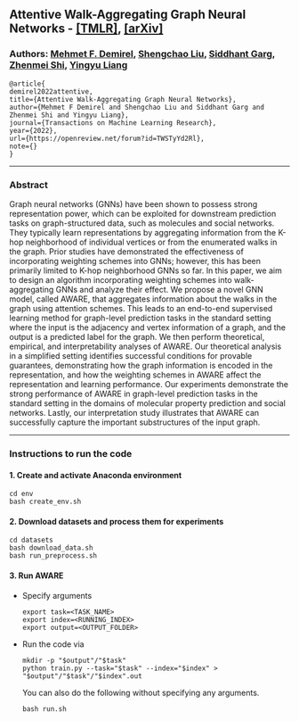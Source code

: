 ## Attentive Walk-Aggregating Graph Neural Networks - [[TMLR]](https://openreview.net/forum?id=TWSTyYd2Rl), [[arXiv]](https://arxiv.org/abs/2110.02667)
### Authors: [Mehmet F. Demirel](https://cs.wisc.edu/~demirel/), [Shengchao Liu](https://chao1224.github.io/), [Siddhant Garg](https://sid7954.github.io/), [Zhenmei Shi](https://cs.wisc.edu/~zhmeishi/), [Yingyu Liang](https://cs.wisc.edu/~yliang/)

```
@article{
demirel2022attentive,
title={Attentive Walk-Aggregating Graph Neural Networks},
author={Mehmet F Demirel and Shengchao Liu and Siddhant Garg and Zhenmei Shi and Yingyu Liang},
journal={Transactions on Machine Learning Research},
year={2022},
url={https://openreview.net/forum?id=TWSTyYd2Rl},
note={}
}
```
--- ---

### Abstract
Graph neural networks (GNNs) have been shown to possess strong representation power, which can be exploited for downstream prediction tasks on graph-structured data, such as molecules and social networks. They typically learn representations by aggregating information from the K-hop neighborhood of individual vertices or from the enumerated walks in the graph. Prior studies have demonstrated the effectiveness of incorporating weighting schemes into GNNs; however, this has been primarily limited to K-hop neighborhood GNNs so far. In this paper, we aim to design an algorithm incorporating weighting schemes into walk-aggregating GNNs and analyze their effect. We propose a novel GNN model, called AWARE, that aggregates information about the walks in the graph using attention schemes. This leads to an end-to-end supervised learning method for graph-level prediction tasks in the standard setting where the input is the adjacency and vertex information of a graph, and the output is a predicted label for the graph. We then perform theoretical, empirical, and interpretability analyses of AWARE. Our theoretical analysis in a simplified setting identifies successful conditions for provable guarantees, demonstrating how the graph information is encoded in the representation, and how the weighting schemes in AWARE affect the representation and learning performance. Our experiments demonstrate the strong performance of AWARE in graph-level prediction tasks in the standard setting in the domains of molecular property prediction and social networks. Lastly, our interpretation study illustrates that AWARE can successfully capture the important substructures of the input graph.

---

### Instructions to run the code

#### 1. Create and activate Anaconda environment
```
cd env
bash create_env.sh
```

#### 2. Download datasets and process them for experiments
```
cd datasets
bash download_data.sh
bash run_preprocess.sh
```
#### 3. Run AWARE
* Specify arguments
  ```
  export task=<TASK_NAME>
  export index=<RUNNING_INDEX>
  export output=<OUTPUT_FOLDER>
  ```

* Run the code via
  ```
  mkdir -p "$output"/"$task"
  python train.py --task="$task" --index="$index" > "$output"/"$task"/"$index".out
  ```

  You can also do the following without specifying any arguments.
    ```
    bash run.sh
    ```
